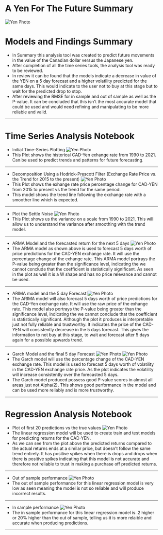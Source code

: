 # A Yen For The Future Summary

![Yen Photo](Images/unit-10-readme-photo.png)

# Models and Findings Summary 
* In Summary this analysis tool was created to predict future movements in the value of the Canadian dollar versus the Japanese yen. 
* After completion of all the time series tools, the analysis tool was ready to be reviewed. 
* In review it can be found that the models indicate a decrease in value of the YEN on a 5 day forecast and a higher volatility predicted for the same days. This would indicate to the user not to buy at this stage but to wait for the predicted drop to stop. 
* After reviewing the RMSE for in sample and out of sample as well as the P-value. It can be concluded that this isn't the most accurate model that could be used and would need refining and manipulating to be more reliable and valid. 

---
# Time Series Analysis Notebook
   * Initial Time-Series Plotting
   ![Yen Photo](Images/initial.png)
   * This Plot shows the historical CAD-Yen exhange rate from 1990 to 2021. Can be used to predict trends and patterns for future forecasting.
---
   * Decomposition Using a Hodrick-Prescott Filter (Exchange Rate Price vs. the Trend for 2015 to the present)
   ![Yen Photo](Images/pricevstrend.png)
   * This Plot shows the exhange rate price percentage change for CAD-YEN from 2015 to present vs the trend for the same period. 
   * This model shows the trend line following the exchange rate with a smoother line which is expected. 
---
   * Plot the Settle Noise
   ![Yen Photo](Images/noise.png)
   * This Plot shows us the variance on a scale from 1990 to 2021, This will allow us to understand the variance after smoothing with the trend model. 
---
   * ARMA Model and the forecasted return for the next 5 days
   ![Yen Photo](Images/ARMA.png)
   * The ARMA model as shown above is used to forecast 5 days worth of price predictions for the CAD-YEN exchange rate. It will use the percentage change of the exhange rate. This ARMA model portrays the P-value being greater than the significance level, indicating the we cannot conclude that the coefficient is statistically significant. As seen in the plot as well it is a W shape and has no price relevance and cannot be used. 
---
   * ARIMA model and the 5 day Forecast 
   ![Yen Photo](Images/ARIMA.png)
   * The ARIMA model will also forecast 5 days worth of price predictions for the CAD-Yen exchange rate. It will use the raw price of the exhange rate. This model also portrays the P-value being greater than the significance level, indicating the we cannot conclude that the coefficient is statistically significant. Although the plot it produces is interpretable just not fully reliable and trustworthy. It indicates the price of the CAD-YEN will consistently decrease in the 5 days forecast. This gives the information to not buy at this stage, to wait and forecast after 5 days again for a possible upwards trend. 
---
   * Garch Model and the final 5 day Forecast 
   ![Yen Photo](Images/garch.png)
   ![Yen Photo](Images/finalplot.png)
   * The Garch model will use the percentage change of the CAD-YEN exchange rate. This model is used to forecast 5 days worth of volatility in the CAD-YEN exchange rate price. As the plot indicates the volatility will increase consistently over the forecasted 5 days. 
   * The Garch model produced possess good P-value scores in almost all areas just not Alpha(2). This shows good performance in the model and can be used more reliably and is more trustworthy. 
---
# Regression Analysis Notebook
   * Plot of first 20 predictions vs the true values
   ![Yen Photo](Images/20predictions.png)
   * The linear regression model will be used to create train and test models for predicting returns for the CAD-YEN. 
   * As we can see from the plot above the predicted returns compared to the actual returns ends at a similar price, but doesn't follow the same trend entirely. It has positive spikes when there is drops and drops when there is positive spikes indicating that this model is not accurate and therefore not reliable to trust in making a purchase off predicted returns. 
---
   * Out of sample performance 
   ![Yen Photo](Images/outofsample.png)
   * The out of sample performance for this linear regression model is very low as seen meaning the model is not so reliable and will produce incorrect results. 
---
   * In sample performance
   ![Yen Photo](Images/insample.png)
   * The in sample performance for this linear regression model is .2 higher or 20% higher than the out of sample, telling us it is more relaible and accurate when producing predictions. 
---